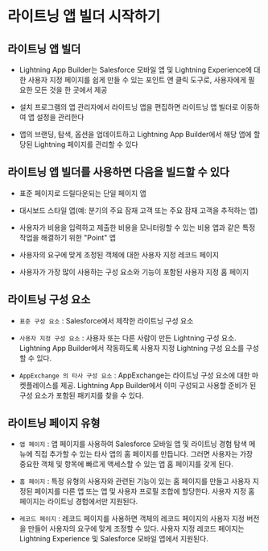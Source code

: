 # 라이트닝 앱 빌더 시작하기

## 라이트닝 앱 빌더

 - Lightning App Builder는 Salesforce 모바일 앱 및 Lightning Experience에 대한 사용자 지정 페이지를 쉽게 만들 수 있는 포인트 앤 클릭 도구로, 사용자에게 필요한 모든 것을 한 곳에서 제공

 - 설치 프로그램의 앱 관리자에서 라이트닝 앱을 편집하면 라이트닝 앱 빌더로 이동하여 앱 설정을 관리한다

 - 앱의 브랜딩, 탐색, 옵션을 업데이트하고 Lightning App Builder에서 해당 앱에 할당된 Lightning 페이지를 관리할 수 있다

## 라이트닝 앱 빌더를 사용하면 다음을 빌드할 수 있다

 - 표준 페이지로 드릴다운되는 단일 페이지 앱

 - 대시보드 스타일 앱(예: 분기의 주요 잠재 고객 또는 주요 잠재 고객을 추적하는 앱)

 - 사용자가 비용을 입력하고 제출한 비용을 모니터링할 수 있는 비용 앱과 같은 특정 작업을 해결하기 위한 "Point" 앱

 - 사용자의 요구에 맞게 조정된 객체에 대한 사용자 지정 레코드 페이지

 - 사용자가 가장 많이 사용하는 구성 요소와 기능이 포함된 사용자 지정 홈 페이지

## 라이트닝 구성 요소

 - `표준 구성 요소` : Salesforce에서 제작한 라이트닝 구성 요소

 - `사용자 지정 구성 요소` : 사용자 또는 다른 사람이 만든 Lightning 구성 요소. Lightning App Builder에서 작동하도록 사용자 지정 Lightning 구성 요소를 구성할 수 있다.

 - `AppExchange 의 타사 구성 요소` : AppExchange는 라이트닝 구성 요소에 대한 마켓플레이스를 제공. Lightning App Builder에서 이미 구성되고 사용할 준비가 된 구성 요소가 포함된 패키지를 찾을 수 있다.

## 라이트닝 페이지 유형

 - `앱 페이지` : 앱 페이지를 사용하여 Salesforce 모바일 앱 및 라이트닝 경험 탐색 메뉴에 직접 추가할 수 있는 타사 앱의 홈 페이지를 만듭니다. 그러면 사용자는 가장 중요한 객체 및 항목에 빠르게 액세스할 수 있는 앱 홈 페이지를 갖게 된다.

 - `홈 페이지` : 특정 유형의 사용자와 관련된 기능이 있는 홈 페이지를 만들고 사용자 지정된 페이지를 다른 앱 또는 앱 및 사용자 프로필 조합에 할당한다. 사용자 지정 홈 페이지는 라이트닝 경험에서만 지원된다.

 - `레코드 페이지` : 레코드 페이지를 사용하면 객체의 레코드 페이지의 사용자 지정 버전을 만들어 사용자의 요구에 맞게 조정할 수 있다. 사용자 지정 레코드 페이지는 Lightning Experience 및 Salesforce 모바일 앱에서 지원된다.
